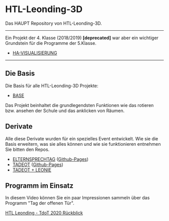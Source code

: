 # HTL-Leonding-3D
Das HAUPT Repository von HTL-Leonding-3D.
<hr>

Ein Projekt der 4. Klasse (2018/2019) **[deprecated]** war aber ein wichtiger Grundstein für die Programme der 5.Klasse.
* [HA-VISUALISIERUNG](https://github.com/philippAuinger/ha_visualisierung)
<hr>

## Die Basis

Die Basis für alle HTL-Leonding-3D Projekte:
* [BASE](https://github.com/philippAuinger/htl-leonding-3D-base)


Das Projekt beinhaltet die grundlegendsten Funktionen wie das rotieren bzw. ansehen der Schule und das anklicken von Räumen.

## Derivate
Alle diese Derivate wurden für ein spezielles Event entwickelt. Wie sie die Basis erweitern, was sie alles können und wie sie funktionieren entnehmen Sie bitten den Repos.
*  [ELTERNSPRECHTAG](https://github.com/philippAuinger/ha_visualisierung-elternsprechtag) ([Github-Pages](https://philippauinger.github.io/ha_visualisierung-elternsprechtag/README.html))
* [TADEOT](https://github.com/philippAuinger/htl-leonding-3D-tadeot) ([Github-Pages](https://philippauinger.github.io/htl-leonding-3D-tadeot/README.html))
* [TADEOT + LEONIE](https://github.com/philippAuinger/htl-leonding-3D-tadeot-leonie)


## Programm im Einsatz
In diesem Video können Sie ein paar Impressionen sammeln über das Programm "Tag der offenen Tür".

[HTL Leonding - TdoT 2020 Rückblick](https://youtu.be/KcsrJhN_iJw?t=17)

